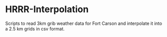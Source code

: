 # HRRR-Interpolation
Scripts to read 3km grib weather data for Fort Carson and interpolate it into a 2.5 km grids in csv format.
